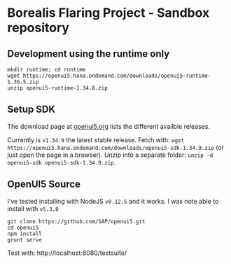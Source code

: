 Borealis Flaring Project - Sandbox repository
=============================================


Development using the runtime only
----------------------------------

```
mkdir runtime; cd runtime
wget https://openui5.hana.ondemand.com/downloads/openui5-runtime-1.36.5.zip
unzip openui5-runtime-1.34.8.zip
```


Setup SDK
---------

The download page at [openui5.org](http://openui5.org/download.html) lists the different
availble releases.

Currently is `v1.34.9` the latest stable release. Fetch with:
`wget https://openui5.hana.ondemand.com/downloads/openui5-sdk-1.34.9.zip` (or just open the page
in a browser). Unzip into a separate folder: `unzip -d openui5-sdk openui5-sdk-1.34.9.zip`.


OpenUI5 Source
-------------

I've tested installing with NodeJS `v0.12.5` and it works. I was note able to install with `v5.3.0`

```
git clone https://github.com/SAP/openui5.git
cd openui5
npm install
grunt serve
```

Test with: http://localhost:8080/testsuite/

